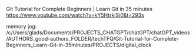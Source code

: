 Git Tutorial for Complete Beginners | Learn Git in 35 minutes
https://www.youtube.com/watch?v=kY5HtrkjSj0&t=293s

memory jog:
/c/Users/glads/Documents/PROJECTS_CHATGPT/chatGPT/chatGPT_videos/AUTHORS_good-authors_FOLDER/techTFQ/Git-Tutorial-for-Complete-Beginners_Learn-Git-in-35minutes/PROJECTS/digital_clock
>>